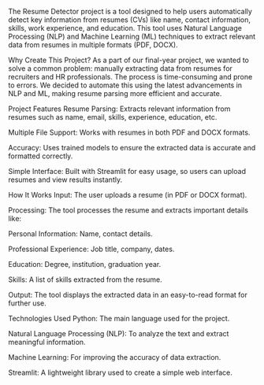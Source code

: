 The Resume Detector project is a tool designed to help users automatically detect key information from resumes (CVs) like name, contact information, skills, work experience, and education. This tool uses Natural Language Processing (NLP) and Machine Learning (ML) techniques to extract relevant data from resumes in multiple formats (PDF, DOCX).

Why Create This Project? As a part of our final-year project, we wanted to solve a common problem: manually extracting data from resumes for recruiters and HR professionals. The process is time-consuming and prone to errors. We decided to automate this using the latest advancements in NLP and ML, making resume parsing more efficient and accurate.

Project Features Resume Parsing: Extracts relevant information from resumes such as name, email, skills, experience, education, etc.

Multiple File Support: Works with resumes in both PDF and DOCX formats.

Accuracy: Uses trained models to ensure the extracted data is accurate and formatted correctly.

Simple Interface: Built with Streamlit for easy usage, so users can upload resumes and view results instantly.

How It Works Input: The user uploads a resume (in PDF or DOCX format).

Processing: The tool processes the resume and extracts important details like:

Personal Information: Name, contact details.

Professional Experience: Job title, company, dates.

Education: Degree, institution, graduation year.

Skills: A list of skills extracted from the resume.

Output: The tool displays the extracted data in an easy-to-read format for further use.

Technologies Used Python: The main language used for the project.

Natural Language Processing (NLP): To analyze the text and extract meaningful information.

Machine Learning: For improving the accuracy of data extraction.

Streamlit: A lightweight library used to create a simple web interface.
